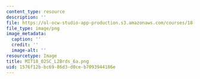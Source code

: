 ```yaml
---
content_type: resource
description: ''
file: https://ol-ocw-studio-app-production.s3.amazonaws.com/courses/18-02sc-multivariable-calculus-fall-2010/1576f12bbc6986d3d0ceb7093944186e_MIT18_02SC_L2Brds_6a.png
file_type: image/png
image_metadata:
  caption: ''
  credit: ''
  image-alt: ''
resourcetype: Image
title: MIT18_02SC_L2Brds_6a.png
uid: 1576f12b-bc69-86d3-d0ce-b7093944186e
---
```

